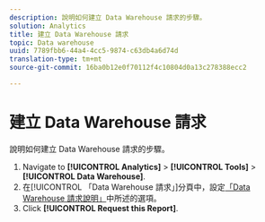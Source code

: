 ```yaml
---
description: 說明如何建立 Data Warehouse 請求的步驟。
solution: Analytics
title: 建立 Data Warehouse 請求
topic: Data warehouse
uuid: 7789fbb6-44a4-4cc5-9874-c63db4a6d74d
translation-type: tm+mt
source-git-commit: 16ba0b12e0f70112f4c10804d0a13c278388ecc2

---
```



# 建立 Data Warehouse 請求

說明如何建立 Data Warehouse 請求的步驟。

1. Navigate to **[!UICONTROL Analytics]** &gt; **[!UICONTROL Tools]** &gt; **[!UICONTROL Data Warehouse]**.
1. 在[!UICONTROL 「Data Warehouse 請求」]分頁中，設定[「Data Warehouse 請求說明」](/help/export/data-warehouse/data-warehouse.md#section_F21C78ED36884C389C852E876AF5CDE8)中所述的選項。
1. Click **[!UICONTROL Request this Report]**.
